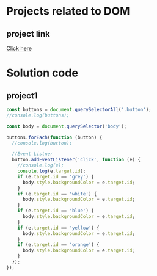 # Projects related to DOM

## project link
[Click here](https://stackblitz.com/edit/dom-project-chaiaurcode-ej1dwyhz?file=index.html)

#  Solution code

## project1

```javascript
const buttons = document.querySelectorAll('.button');
//console.log(buttons);

const body = document.querySelector('body');

buttons.forEach(function (button) {
  //console.log(button);

  //Event Listner
  button.addEventListener('click', function (e) {
    //console.log(e);
    console.log(e.target.id);
    if (e.target.id == 'grey') {
      body.style.backgroundColor = e.target.id;
    }
    if (e.target.id == 'white') {
      body.style.backgroundColor = e.target.id;
    }
    if (e.target.id == 'blue') {
      body.style.backgroundColor = e.target.id;
    }
    if (e.target.id == 'yellow') {
      body.style.backgroundColor = e.target.id;
    }
    if (e.target.id == 'orange') {
      body.style.backgroundColor = e.target.id;
    }
  });
});


```